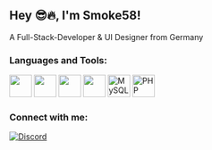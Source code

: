 ## Hey 😎🔥, I'm Smoke58!

A Full-Stack-Developer & UI Designer from Germany

### Languages and Tools:
<p align="left">
  <img src="https://cdn.jsdelivr.net/gh/devicons/devicon/icons/html5/html5-original.svg" height="40"/>
  <img src="https://cdn.jsdelivr.net/gh/devicons/devicon/icons/css3/css3-original.svg" height="40"/>
  <img src="https://cdn.jsdelivr.net/gh/devicons/devicon/icons/javascript/javascript-original.svg" height="40"/>
  <img src="https://cdn.jsdelivr.net/gh/devicons/devicon/icons/lua/lua-original.svg" height="40"/>
  <img src="https://www.vectorlogo.zone/logos/mysql/mysql-ar21.svg" alt="MySQL" height="40" />
  <img src="https://www.vectorlogo.zone/logos/php/php-icon.svg" alt="PHP" height="40" />
</p>

### Connect with me:
[![Discord](https://img.shields.io/badge/Discord-5865F2?style=for-the-badge&logo=discord&logoColor=white)](https://discord.com/users/1007232883708153926/)
